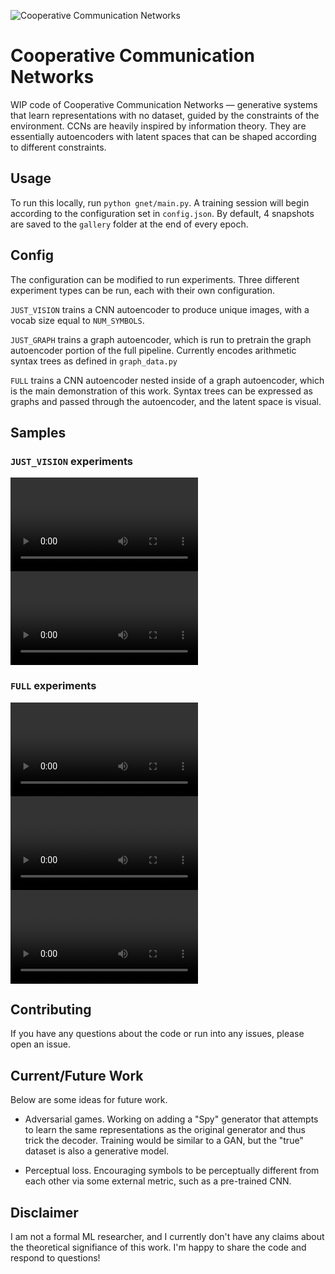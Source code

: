 ![Cooperative Communication Networks](ccn.png)

# Cooperative Communication Networks

WIP code of Cooperative Communication Networks — generative systems that learn
representations with no dataset, guided by the constraints of the environment.
CCNs are heavily inspired by information theory. They are essentially
autoencoders with latent spaces that can be shaped according to different
constraints.

## Usage

To run this locally, run `python gnet/main.py`. A training session will begin
according to the configuration set in `config.json`. By default, 4 snapshots
are saved to the `gallery` folder at the end of every epoch.

## Config

The configuration can be modified to run experiments. Three different
experiment types can be run, each with their own configuration.

`JUST_VISION` trains a CNN autoencoder to produce unique images, with a vocab
size equal to `NUM_SYMBOLS`.

`JUST_GRAPH` trains a graph autoencoder, which is run to pretrain the graph
autoencoder portion of the full pipeline. Currently encodes arithmetic syntax
trees as defined in `graph_data.py` 

`FULL` trains a CNN autoencoder nested inside of a graph autoencoder, which is
the main demonstration of this work. Syntax trees can be expressed as graphs
and passed through the autoencoder, and the latent space is visual.

## Samples

### `JUST_VISION` experiments

![](media/cloud_vision_only_newaug_test_night_animation.mp4)
![](media/cloud_vision_only_color_animation.mp4)

### `FULL` experiments

![](media/cloud_full_test_animation.mp4)
![](media/cloud_full_color_2_animation.mp4)
![](media/cloud_6node_full_color_animation.mp4)


## Contributing

If you have any questions about the code or run into any issues, please open an
issue.

## Current/Future Work

Below are some ideas for future work.

* Adversarial games. Working on adding a "Spy" generator that attempts to learn
the same representations as the original generator and thus trick the decoder.
Training would be similar to a GAN, but the "true" dataset is also a generative
model.

* Perceptual loss. Encouraging symbols to be perceptually different from each
other via some external metric, such as a pre-trained CNN.

## Disclaimer

I am not a formal ML researcher, and I currently don't have any claims about the
theoretical signifiance of this work. I'm happy to share the code and respond to
questions!
